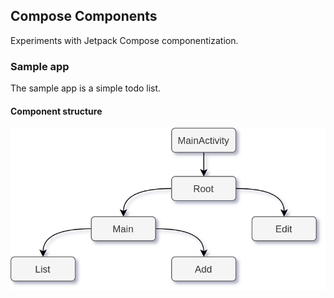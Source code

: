## Compose Components

Experiments with Jetpack Compose componentization.

### Sample app

The sample app is a simple todo list.

#### Component structure

<img src="https://raw.githubusercontent.com/arkivanov/ComposeComponents/master/docs/media/TodoApp.png" width="512">
